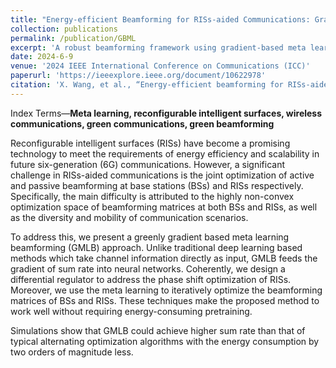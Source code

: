 ```yaml
---
title: "Energy-efficient Beamforming for RISs-aided Communications: Gradient Based Meta Learning"
collection: publications
permalink: /publication/GBML
excerpt: 'A robust beamforming framework using gradient-based meta learning for highly non-convex optimization problems.'
date: 2024-6-9
venue: '2024 IEEE International Conference on Communications (ICC)'
paperurl: 'https://ieeexplore.ieee.org/document/10622978'
citation: 'X. Wang, et al., “Energy-efficient beamforming for RISs-aided communications: gradient based meta learning,” in Proc. of the 2024 IEEE International Conference on Communications (ICC), June 9, 2024.'
---
```


Index Terms—**Meta learning, reconfigurable intelligent surfaces, wireless communications, green communications, green beamforming**

Reconfigurable intelligent surfaces (RISs) have become a promising technology to meet the requirements of energy efficiency and scalability in future six-generation (6G) communications. However, a significant challenge in RISs-aided communications is the joint optimization of active and passive beamforming at base stations (BSs) and RISs respectively. Specifically, the main difficulty is attributed to the highly non-convex optimization space of beamforming matrices at both BSs and RISs, as well as the diversity and mobility of communication scenarios.

To address this, we present a greenly gradient based meta learning beamforming (GMLB) approach. Unlike traditional deep learning based methods which take channel information directly as input, GMLB feeds the gradient of sum rate into neural networks. Coherently, we design a differential regulator to address the phase shift optimization of RISs. Moreover, we use the meta learning to iteratively optimize the beamforming matrices of BSs and RISs. These techniques make the proposed method to work well without requiring energy-consuming pretraining.

Simulations show that GMLB could achieve higher sum rate than that of typical alternating optimization algorithms with the energy consumption by two orders of magnitude less. 
